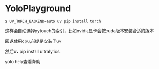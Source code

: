 # YoloPlayground

`$ UV_TORCH_BACKEND=auto uv pip install torch`

这样会自动选择pytouch的索引，比如nvidia显卡会按cuda版本安装合适的版本

回退使用cpu,前提是安装了uv

然后uv pip install ultralytics

yolo help查看帮助


